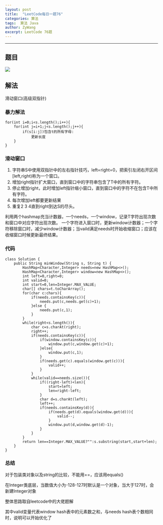 ```yaml
---
layout: post
title:  "LeetCode每日一题76"
categories: 算法
tags:  算法 Java
author: ZyWang
excerpt: LeetCode 76题
---
```


****
## 题目 ##
![](https://www.z4a.net/images/2020/05/23/f2d3030d34ecaa39232728e8018339c.md.png)
## 解法 ##
滑动窗口(高级双指针)
### 暴力解法 ###
    for(int i=0;i<s.length();i++){
		for(int j=i+1;j<s.length();j++){
			if(s[i:j])包含t的所有字母:
				更新长度
		}
	}
### 滑动窗口 ###

1.  字符串S中使用双指针中的左右指针技巧，left=right=0，把索引左闭右开区间[left,right)称为一个窗口。
2.  增加right指针扩大窗口，直到窗口中的字符串包含了T中的所有字符。
3.  停止增加right，此时增加left指针缩小窗口，直到窗口中的字符不在包含T中所有字符。
4.  每次增加left都要更新结果
5.  重复2 3 4直到right到达S的尽头。

利用两个hashmap充当计数器，一个needs，一个window，记录T字符出现次数和窗口中对应字符出现次数。
一个字符进入窗口时，更新window计数器；一个字符移除窗口时，减少window计数器；当vaild满足needs时开始收缩窗口；应该在收缩窗口时候更新最终结果。

### 代码 ###

    class Solution {
    	public String minWindow(String s, String t) {
	        HashMap<Character,Integer> needs=new HashMap<>();
	        HashMap<Character,Integer> window=new HashMap<>();
	        int left=0,right=0;
	        int valid=0;
	        int start=0,len=Integer.MAX_VALUE;
	        char[] chars=t.toCharArray();
	        for(char c:chars){
	            if(needs.containsKey(c)){
	                needs.put(c,needs.get(c)+1);
	            }else {
	                needs.put(c,1);
	            }
	        }
	        while(right<s.length()){
	            char c=s.charAt(right);
	            right++;
	            if(needs.containsKey(c)){
	                if(window.containsKey(c)){
	                    window.put(c,window.get(c)+1);
	                }else{
	                    window.put(c,1);
	                }
	                if(needs.get(c).equals(window.get(c))){
	                    valid++;
	                }
	            }
	            while(valid==needs.size()){
	                if((right-left)<len){
	                    start=left;
	                    len=right-left;
	                }
	                char d=s.charAt(left);
	                left++;
	                if(needs.containsKey(d)){
	                    if(needs.get(d).equals(window.get(d))){
	                        valid--;
	                    }
	                    window.put(d,window.get(d)-1);
	                }
	            }
	        }
	        return len==Integer.MAX_VALUE?"":s.substring(start,start+len);
    	}
	}


### 总结 ###
对于包装类对象以及string的比较，不能用==，应该用equals()

在Integer类底层，当数值大小为-128-127时默认是一个对象，当大于127时，会新建Integer对象

整体思路取自leetcode中的大佬题解

其中valid变量代表window hash表中的元素数之和，与needs hash表个数相同时，说明可以开始优化了